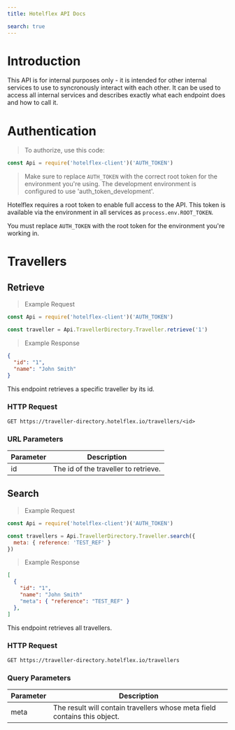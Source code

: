 ```yaml
---
title: Hotelflex API Docs

search: true
---
```


# Introduction

This API is for internal purposes only - it is intended for other internal services to use to syncronously interact with each other.   It can be used to access all internal services and describes exactly what each endpoint does and how to call it.

# Authentication

> To authorize, use this code:

```javascript
const Api = require('hotelflex-client')('AUTH_TOKEN')
```

> Make sure to replace `AUTH_TOKEN` with the correct root token for the environment you're using.
> The development environment is configured to use 'auth_token_development'.

Hotelflex requires a root token to enable full access to the API. This token is available via the environment in all services as `process.env.ROOT_TOKEN`.

<aside class="notice">
You must replace <code>AUTH_TOKEN</code> with the root token for the environment you're working in.
</aside>

# Travellers

## Retrieve

> Example Request

```javascript
const Api = require('hotelflex-client')('AUTH_TOKEN')

const traveller = Api.TravellerDirectory.Traveller.retrieve('1')
```

> Example Response

```json
{
  "id": "1",
  "name": "John Smith"
}
```

This endpoint retrieves a specific traveller by its id.

### HTTP Request

`GET https://traveller-directory.hotelflex.io/travellers/<id>`

### URL Parameters

Parameter | Description
--------- | -----------
id | The id of the traveller to retrieve.


## Search

> Example Request

```javascript
const Api = require('hotelflex-client')('AUTH_TOKEN')

const travellers = Api.TravellerDirectory.Traveller.search({
  meta: { reference: 'TEST_REF' }
})
```

> Example Response

```json
[
  {
    "id": "1",
    "name": "John Smith"
    "meta": { "reference": "TEST_REF" }
  },
]
```

This endpoint retrieves all travellers.

### HTTP Request

`GET https://traveller-directory.hotelflex.io/travellers`

### Query Parameters

Parameter | Description
--------- | -----------
meta | The result will contain travellers whose meta field contains this object.

